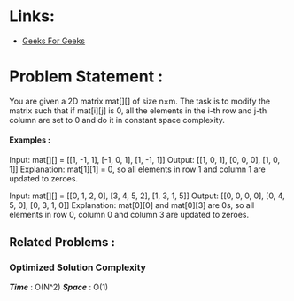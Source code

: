 # Links:

- [Geeks For Geeks](https://www.geeksforgeeks.org/problems/set-matrix-zeroes/1)

# Problem Statement :

You are given a 2D matrix mat[][] of size n×m. The task is to modify the matrix such that if mat[i][j] is 0, all the elements in the i-th row and j-th column are set to 0 and do it in constant space complexity.

#### Examples :

Input: mat[][] = 
\[[1, -1, 1],
                [-1, 0, 1],
                [1, -1, 1]]
Output: 
\[[1, 0, 1],
        [0, 0, 0],
        [1, 0, 1]]
Explanation: mat[1][1] = 0, so all elements in row 1 and column 1 are updated to zeroes.


Input: mat[][] = 
\[[0, 1, 2, 0],
                [3, 4, 5, 2],
                [1, 3, 1, 5]]
Output: 
\[[0, 0, 0, 0],
        [0, 4, 5, 0],
        [0, 3, 1, 0]]
Explanation: mat[0][0] and mat[0][3] are 0s, so all elements in row 0, column 0 and column 3 are updated to zeroes.


## Related Problems :


### Optimized Solution Complexity

**_Time_** : O(N^2)
**_Space_** : O(1)